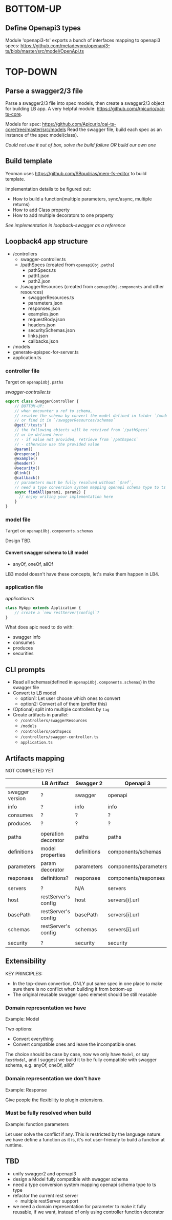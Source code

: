 # BOTTOM-UP

## Define Openapi3 types

Module 'openapi3-ts' exports a bunch of interfaces mapping to openapi3 specs:
https://github.com/metadevpro/openapi3-ts/blob/master/src/model/OpenApi.ts

# TOP-DOWN

## Parse a swagger2/3 file

Parse a swagger2/3 file into spec models, 
then create a swagger2/3 object for building LB app.
A very helpful module: https://github.com/Apicurio/oai-ts-core.

Models for spec: https://github.com/Apicurio/oai-ts-core/tree/master/src/models
Read the swagger file, build each spec as an instance of the spec model(class).

*Could not use it out of box, solve the build failure OR build our own one*

## Build template 

Yeoman uses https://github.com/SBoudrias/mem-fs-editor to build template.

Implementation details to be figured out:

- How to build a function(multiple parameters, sync/async, multiple returns)
- How to add Class property
- How to add multiple decorators to one property

*See implementation in loopback-swagger as a reference*

## Loopback4 app structure

- /controllers
  - swagger-controller.ts
  - /pathSpecs (created from `openapiObj.paths`)
    - pathSpecs.ts
    - path1.json
    - path2.json
  - /swaggerResources (created from `openapiObj.components` and other resources)
    - swaggerResources.ts
    - parameters.json
    - responses.json
    - examples.json
    - requestBody.json
    - headers.json
    - securitySchemas.json
    - links.json
    - callbacks.json
- /models
- generate-apispec-for-server.ts
- application.ts

### **controller file**

Target on `openapiObj.paths`

*swagger-controller.ts*

```js
export class SwaggerController {
    // BOTTOM-UP:
    // when encounter a ref to schema, 
    // resolve the schema by convert the model defined in folder `/models`,
    // or find it in `/swaggerResources/schemas`
    @get('/tests')
    // the following objects will be retrived from `/pathSpecs`
    // or be defined here
    // - if value not provided, retrieve from `/pathSpecs`
    // - otherwise use the provided value
    @param()
    @response()
    @example()
    @header()
    @security()
    @link()
    @callback()
    // parameters must be fully resolved without `$ref`,
    // need a type conversion system mapping openapi schema type to ts type
    async findAll(param1, param2) {
      // enjoy writing your implementation here
    }
}
```
### **model file**

Target on `openapiObj.components.schemas`

Design TBD.

#### Convert swagger schema to LB model

- anyOf, oneOf, allOf

LB3 model doesn't have these concepts, let's make them happen in LB4.

### **application file**

*application.ts*

```js
class MyApp extends Application {
    // create a `new restServer(config)`?
}
```

What does apic need to do with:
- swagger info
- consumes
- produces
- securities

## CLI prompts

- Read all schemas(defined in `openapiObj.components.schemas`) in the swagger file
- Convert to LB model
  - option1: Let user choose which ones to convert
  - option2: Convert all of them (preffer this)
- (Optional) split into multiple controllers by `tag`
- Create artifacts in parallel:
  - `/controllers/swaggerResources`
  - `/models`
  - `/controllers/pathSpecs`
  - `/controllers/swagger-controller.ts`
  - `application.ts`

## Artifacts mapping

NOT COMPLETED YET

|                 | LB Artifact         | Swagger 2   | Openapi 3             |
|-----------------|---------------------|-------------|-----------------------|
| swagger version | ?                   | swagger     | openapi               |
| info            | ?                   | info        | info                  |
| consumes        | ?                   | ?           | ?                     |
| produces        | ?                   | ?           | ?                     |
|                 |                     |             |                       |
| paths           | operation decorator | paths       | paths                 |
| definitions     | model properties    | definitions | components/schemas    |
| parameters      | param decorator     | parameters  | components/parameters |
| responses       | definitions?        | responses   | components/responses  |
|                 |                     |             |                       |
| servers         | ?                   | N/A         | servers               |
| host            | restServer's config | host        | servers[i].url        |
| basePath        | restServer's config | basePath    | servers[i].url        |
| schemas         | restServer's config | schemas     | servers[i].url        |
|                 |                     |             |                       |
| security        | ?                   | security    | security              |

## Extensibility

KEY PRINCIPLES: 

- In the top-down convertion, ONLY put same spec in one place to make sure there is no conflict when building it from bottom-up
- The original reusable swagger spec element should be still reusable

### Domain representation we have 

Example: Model

Two options:

- Convert everything
- Convert compatible ones and leave the incompatible ones

The choice should be case by case, now we only have `Model`, or say `RestModel`,
and I suggest we build it to be fully compatible with swagger schema,
e.g. anyOf, oneOf, allOf

### Domain representation we don't have

Example: Response

Give people the flexibility to plugin extensions.

### Must be fully resolved when build

Example: function parameters

Let user solve the conflict if any. This is restricted by the language nature: 
we have define a function as it is, it's not user-friendly to build a function at runtime.

## TBD

- unify swagger2 and openapi3
- design a Model fully compatible with swagger schema
- need a type conversion system mapping openapi schema type to ts type
- refactor the current rest server
  - multiple restServer support
- we need a domain representation for parameter to make it fully reusable, if we want, instead of only using controller function decorator 
